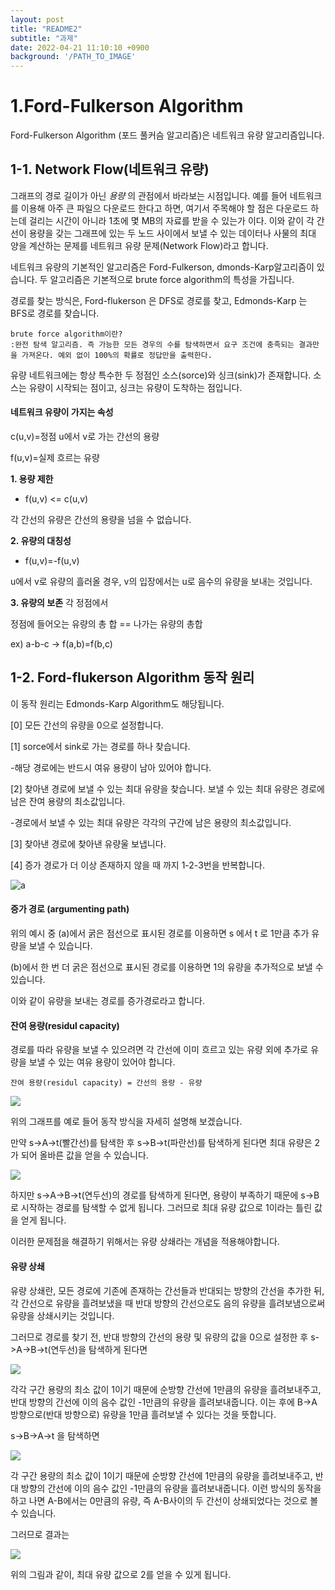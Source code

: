 ```yaml
---
layout: post
title: "README2"
subtitle: "과제"
date: 2022-04-21 11:10:10 +0900
background: '/PATH_TO_IMAGE'
---
```


# 1.Ford-Fulkerson Algorithm 

Ford-Fulkerson Algorithm (포드 풀커슴 알고리즘)은 네트워크 유량 알고리즘입니다. 

## 1-1. Network Flow(네트워크 유량)

그래프의 경로 길이가 아닌 *용량* 의 관점에서 바라보는 시점입니다. 
예를 들어 네트워크를 이용해 아주 큰 파일으 다운로드 한다고 하면, 여기서 주목해야 할 점은 다운로드 하는데 걸리는 시간이 아니라 1초에 몇 MB의 자료를 받을 수 있는가 이다. 이와 같이 각 간선이 용량을 갖는 그래프에 있는 두 노드 사이에서 보낼 수 있는 데이터나 사물의 최대 양을 계산하는 문제를 네트워크 유량 문제(Network Flow)라고 합니다. 

네트워크 유량의 기본적인 알고리즘은 Ford-Fulkerson, dmonds-Karp알고리즘이 있습니다. 두 알고리즘은 기본적으로 brute force algorithm의 특성을 가집니다. 

경로를 찾는 방식은,
Ford-flukerson 은 DFS로 경로를 찾고, Edmonds-Karp 는 BFS로 경로를 찾습니다. 

```
brute force algorithm이란?
:완전 탐색 알고리즘. 즉 가능한 모든 경우의 수를 탐색하면서 요구 조건에 충족되는 결과만을 가져온다. 예외 없이 100%의 확률로 정답만을 출력한다. 
```

유량 네트워크에는 항상 특수한 두 정점인 소스(sorce)와 싱크(sink)가 존재합니다.
소스는 유량이 시작되는 점이고, 싱크는 유량이 도착하는 점입니다. 

#### 네트워크 유량이 가지는 속성

 c(u,v)=정점 u에서 v로 가는 간선의 용량

 f(u,v)=실제 흐르는 유량

**1. 용량 제한**
  * f(u,v) <= c(u,v)

  각 간선의 유량은 간선의 용량을 넘을 수 없습니다.

**2. 유량의 대칭성**
  * f(u,v)=-f(u,v)

  u에서 v로 유량의 흘러올 경우, v의 입장에서는 u로 음수의 유량을 보내는 것입니다. 

**3. 유량의 보존**
  각 정점에서 

  정점에 들어오는 유량의 총 합 == 나가는 유량의 총합

  ex) a-b-c -> f(a,b)=f(b,c)


## 1-2. Ford-flukerson Algorithm 동작 원리 

이 동작 원리는 Edmonds-Karp Algorithm도 해당됩니다. 

[0] 모든 간선의 유량을 0으로 설정합니다.

[1] sorce에서 sink로 가는 경로를 하나 찾습니다.

-해당 경로에는 반드시 여유 용량이 남아 있어야 합니다. 

[2] 찾아낸 경로에 보낼 수 있는 최대 유량을 찾습니다. 보낼 수 있는 최대 유량은 경로에 남은 잔여 용량의 최소값입니다. 

-경로에서 보낼 수 있는 최대 유량은 각각의 구간에 남은 용량의 최소값입니다.

[3] 찾아낸 경로에 찾아낸 유량울 보냅니다. 

[4] 증가 경로가 더 이상 존재하지 않을 때 까지 1-2-3번을 반복합니다.

![a](https://img1.daumcdn.net/thumb/R1280x0/?scode=mtistory2&fname=https%3A%2F%2Fblog.kakaocdn.net%2Fdn%2FbyT0P0%2FbtroZEe2P8Q%2FVltOTPzdlHv0GZxChctbp1%2Fimg.png)

#### 증가 경로 (argumenting path)

  위의 예시 중 (a)에서 굵은 점선으로 표시된 경로를 이용하면 s 에서 t 로 1만큼 추가 유량을 보낼 수 있습니다.

  (b)에서 한 번 더 굵은 점선으로 표시된 경로를 이용하면 1의 유량을 추가적으로 보낼 수 있습니다.

  이와 같이 유량을 보내는 경로를 증가경로라고 합니다. 

#### 잔여 용량(residul capacity)
   
   경로를 따라 유량을 보낼 수 있으려면 각 간선에 이미 흐르고 있는 유량 외에 추가로 유량을 보낼 수 있는 여유 용량이 있어야 합니다. 

   ```
   잔여 용량(residul capacity) = 간선의 용량 - 유량
   ```

![](https://user-images.githubusercontent.com/101469532/164370809-c49abaa0-ff5c-4898-b915-1519c4413640.jpg)

위의 그래프를 예로 들어 동작 방식을 자세히 설명해 보겠습니다. 

만약 s->A->t(빨간선)를 탐색한 후 s->B->t(파란선)를 탐색하게 된다면 
최대 유량은 2가 되어 올바른 값을 얻을 수 있습니다. 

![](https://user-images.githubusercontent.com/101469532/164370833-e78358b0-3610-4b6f-9d2a-a07f0186ce1e.jpg)

하지만 s->A->B->t(연두선)의 경로를 탐색하게 된다면, 
용량이 부족하기 때문에 s->B로 시작하는 경로를 탐색할 수 없게 됩니다.
그러므로 최대 유량 값으로 1이라는 틀린 값을 얻게 됩니다. 

이러한 문제점을 해결하기 위해서는 유량 상쇄라는 개념을 적용해야합니다. 

#### 유량 상쇄

  유량 상쇄란, 모든 경로에 기존에 존재하는 간선들과 반대되는 방향의 간선을 추가한 뒤, 각 간선으로 유량을 흘려보냈을 때 반대 방향의 간선으로도 음의 유량을 흘려보냄으로써 유량을 상쇄시키는 것입니다. 
 
그러므로 경로를 찾기 전, 반대 방향의 간선의 용량 및 유량의 값을 0으로 설정한 후 s->A->B->t(연두선)을 탐색하게 된다면 

![](https://user-images.githubusercontent.com/101469532/164370843-d569436b-2654-48ae-b4ce-27abc2736272.jpg)

각각 구간 용량의 최소 값이 1이기 때문에 순방향 간선에 1만큼의 유량을 흘려보내주고, 반대 방향의 간선에 이의 음수 값인 -1만큼의 유량을 흘려보내줍니다. 이는 후에 B->A 방향으로(반대 방향으로) 유량을 1만큼 흘려보낼 수 있다는 것을 뜻합니다. 

s->B->A->t 을 탐색하면

![](https://user-images.githubusercontent.com/101469532/164370871-9a0f7d28-d2ac-48d4-a986-7c36a7b4f193.jpg)

각 구간 용량의 최소 값이 1이기 때문에 순방향 간선에 1만큼의 유량을 흘려보내주고, 반대 방향의 간선에 이의 음수 값인 -1만큼의 유량을 흘려보내줍니다. 이런 방식의 동작을 하고 나면 A-B에서는 0만큼의 유량, 즉 A-B사이의 두 간선이 상쇄되었다는 것으로 볼 수 있습니다. 

그러므로 결과는 

![](https://user-images.githubusercontent.com/101469532/164370876-5433e6d2-2384-430b-bf2f-6785f4b4dc86.jpg)

위의 그림과 같이, 최대 유량 값으로 2를 얻을 수 있게 됩니다. 
